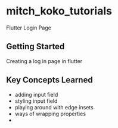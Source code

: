 # mitch_koko_tutorials

Flutter Login Page

## Getting Started

Creating a log in page in flutter

## Key Concepts Learned
- adding input field
- styling input field
- playing around with edge insets
- ways of wrapping properties
- 